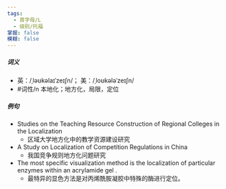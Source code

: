 ```yaml
---
tags:
  - 首字母/L
  - 级别/托福
掌握: false
模糊: false
---
```

##### 词义
- 英：/ˌləʊkəlaɪˈzeɪʃn/； 美：/ˌloʊkələˈzeɪʃn/
- #词性/n  本地化；地方化，局限，定位
##### 例句
- Studies on the Teaching Resource Construction of Regional Colleges in the Localization
	- 区域大学地方化中的教学资源建设研究
- A Study on Localization of Competition Regulations in China
	- 我国竞争规则地方化问题研究
- The most specific visualization method is the localization of particular enzymes within an acrylamide gel .
	- 最特异的显色方法是对丙烯酰胺凝胶中特殊的酶进行定位。
